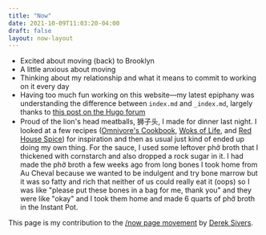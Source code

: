 ```yaml
---
title: "Now"
date: 2021-10-09T11:03:20-04:00
draft: false
layout: now-layout
---
```


* Excited about moving (back) to Brooklyn
* A little anxious about moving
* Thinking about my relationship and what it means to commit to working on it every day
* Having too much fun working on this website—my latest epiphany was understanding the difference between `index.md` and `_index.md`, largely thanks to [this post on the Hugo forum](https://discourse.gohugo.io/t/naming-content-files-index-md-vs-index-md-vs-foo-md/24043)
* Proud of the lion's head meatballs, 狮子头, I made for dinner last night. I looked at a few recipes ([Omnivore's Cookbook](https://omnivorescookbook.com/lions-head-pork-meatballs#wprm-recipe-container-15525), [Woks of Life](https://thewoksoflife.com/lions-head-meatballs/#recipe), and [Red House Spice](https://redhousespice.com/lions-head-meatballs/#recipe)) for inspiration and then as usual just kind of ended up doing my own thing. For the sauce, I used some leftover phở broth that I thickened with cornstarch and also dropped a rock sugar in it. I had made the phở broth a few weeks ago from long bones I took home from Au Cheval because we wanted to be indulgent and try bone marrow but it was so fatty and rich that neither of us could really eat it (oops) so I was like "please put these bones in a bag for me, thank you" and they were like "okay" and I took them home and made 6 quarts of phở broth in the Instant Pot.

This page is my contribution to the [/now page movement](https://nownownow.com/) by [Derek Sivers](https://sive.rs/nowff).